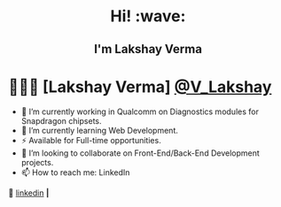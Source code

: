<h1 align='center'> Hi! :wave:</h1>
<h2 align='center'> I'm Lakshay Verma</h2>


# 👨🏻‍💻 [Lakshay Verma] [@V_Lakshay](https://www.linkedin.com/in/lakshay-verma7/)


- 🔭 I’m currently working in Qualcomm on Diagnostics modules for Snapdragon chipsets.
- 🌱 I’m currently learning Web Development.
- ⚡  Available for Full-time opportunities.
- 👯 I’m looking to collaborate on Front-End/Back-End Development projects.
- 📫 How to reach me: LinkedIn

👔 [linkedin][linkedin] **|**


[banner]: fsadfas
[linkedin]: https://www.linkedin.com/in/lakshay-verma7/
